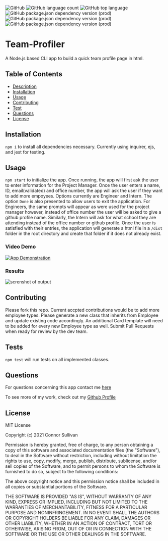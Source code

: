 ![GitHub](https://img.shields.io/github/license/Koxuvar/Team-Profiler)
![GitHub language count](https://img.shields.io/github/languages/count/Koxuvar/Team-Profiler)
![GitHub top language](https://img.shields.io/github/languages/top/Koxuvar/Team-Profiler)
![GitHub package.json dependency version (prod)](https://img.shields.io/github/package-json/dependency-version/Koxuvar/Team-Profiler/inquirer)
![GitHub package.json dependency version (prod)](https://img.shields.io/github/package-json/dependency-version/Koxuvar/Team-Profiler/jest)
![GitHub package.json dependency version (prod)](https://img.shields.io/github/package-json/dependency-version/Koxuvar/Team-Profiler/ejs)

# Team-Profiler

A Node.js based CLI app to build a quick team profile page in html.

## Table of Contents

 - [Description](#Description)
 - [Installation](#Installation)
 - [Usage](#Usage)
 - [Contributing](#Contributing)
 - [Test](#Tests)
 - [Questions](#Questions)
 - [License](#License)

 ## Installation

 ```npm i``` to install all dependencies necessary. Currently using inquirer, ejs, and jest for testing.

 ## Usage

 ```npm start``` to initialize the app. Once running, the app will first ask the user to enter information for the Project Manager. Once the user enters a name, ID, email(validated) and office number, the app will ask the user if they want to add more empoyees. Options currently are Engineer and Intern. The option ```Done``` is also presented to allow users to exit the application. For Engineers, the same prompts will appear as were used for the project manager however, instead of office number the user will be asked to give a github profile name. Similarly, the Intern will ask for what school they are attending instead of the office number or github profile. Once the user is satisfied with their entries, the application will generate a html file in a ```/dist``` folder in the root directory and create that folder if it does not already exist. 

### Video Demo
 [![App Demonstration](https://img.youtube.com/vi/NP820Yo6SW8/0.jpg)](https://www.youtube.com/watch?v=NP820Yo6SW8)

### Results
 ![screnshot of output](\public\Images\GeneratedSiteSC-1.png)

 ## Contributing

 Please fork this repo. Current accpted contributions would be to add more employee types. Please generate a new class that inherits from Employee and update existing code accordingly. An additional Card template will need to be added for every new Employee type as well. Submit Pull Requests when ready for review by the dev team.

 ## Tests

 ```npm test``` will run tests on all implemented classes.

 ## Questions

 For questions concerning this app contact me [here](mailto:connor@mmvdesigns.com)
 
 To see more of my work, check out my [Github Profile](http://www.github.com/Koxuvar)

 ## License

 MIT License
 
 Copyright (c) 2021 Connor Sullivan
 
 Permission is hereby granted, free of charge, to any person obtaining a copy
 of this software and associated documentation files (the "Software"), to deal
 in the Software without restriction, including without limitation the rights
 to use, copy, modify, merge, publish, distribute, sublicense, and/or sell
 copies of the Software, and to permit persons to whom the Software is
 furnished to do so, subject to the following conditions:
 
 The above copyright notice and this permission notice shall be included in all
 copies or substantial portions of the Software.
 
 THE SOFTWARE IS PROVIDED "AS IS", WITHOUT WARRANTY OF ANY KIND, EXPRESS OR
 IMPLIED, INCLUDING BUT NOT LIMITED TO THE WARRANTIES OF MERCHANTABILITY,
 FITNESS FOR A PARTICULAR PURPOSE AND NONINFRINGEMENT. IN NO EVENT SHALL THE
 AUTHORS OR COPYRIGHT HOLDERS BE LIABLE FOR ANY CLAIM, DAMAGES OR OTHER
 LIABILITY, WHETHER IN AN ACTION OF CONTRACT, TORT OR OTHERWISE, ARISING FROM,
 OUT OF OR IN CONNECTION WITH THE SOFTWARE OR THE USE OR OTHER DEALINGS IN THE
 SOFTWARE.
